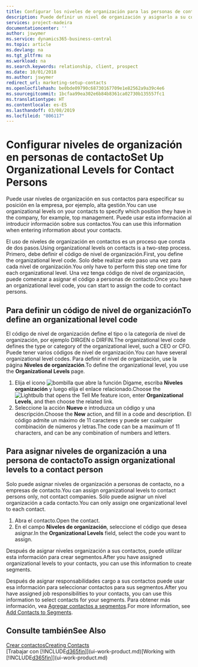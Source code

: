 ```yaml
---
title: Configurar los niveles de organización para las personas de contacto | Documentos de Microsoft
description: Puede definir un nivel de organización y asignarlo a su contacto para indicar la posición que tiene en su empresa, por ejemplo alta gestión.
services: project-madeira
documentationcenter: ''
author: jswymer
ms.service: dynamics365-business-central
ms.topic: article
ms.devlang: na
ms.tgt_pltfrm: na
ms.workload: na
ms.search.keywords: relationship, client, prospect
ms.date: 10/01/2018
ms.author: jswymer
redirect_url: marketing-setup-contacts
ms.openlocfilehash: be0bde09790c68730167709e1e82562a9a39c4e6
ms.sourcegitcommit: 1bcfaa99ea302e6b84b8361ca02730b135557fc1
ms.translationtype: HT
ms.contentlocale: es-ES
ms.lasthandoff: 03/08/2019
ms.locfileid: "806117"
---
```

# <a name="set-up-organizational-levels-for-contact-persons"></a><span data-ttu-id="59ef4-103">Configurar niveles de organización en personas de contacto</span><span class="sxs-lookup"><span data-stu-id="59ef4-103">Set Up Organizational Levels for Contact Persons</span></span>
<span data-ttu-id="59ef4-104">Puede usar niveles de organización en sus contactos para especificar su posición en la empresa, por ejemplo, alta gestión.</span><span class="sxs-lookup"><span data-stu-id="59ef4-104">You can use organizational levels on your contacts to specify which position they have in the company, for example, top management.</span></span> <span data-ttu-id="59ef4-105">Puede usar esta información al introducir información sobre sus contactos.</span><span class="sxs-lookup"><span data-stu-id="59ef4-105">You can use this information when entering information about your contacts.</span></span>

<span data-ttu-id="59ef4-106">El uso de niveles de organización en contactos es un proceso que consta de dos pasos.</span><span class="sxs-lookup"><span data-stu-id="59ef4-106">Using organizational levels on contacts is a two-step process.</span></span> <span data-ttu-id="59ef4-107">Primero, debe definir el código de nivel de organización.</span><span class="sxs-lookup"><span data-stu-id="59ef4-107">First, you define the organizational level code.</span></span> <span data-ttu-id="59ef4-108">Solo debe realizar este paso una vez para cada nivel de organización.</span><span class="sxs-lookup"><span data-stu-id="59ef4-108">You only have to perform this step one time for each organizational level.</span></span> <span data-ttu-id="59ef4-109">Una vez tenga código de nivel de organización, puede comenzar a asignar el código a personas de contacto.</span><span class="sxs-lookup"><span data-stu-id="59ef4-109">Once you have an organizational level code, you can start to assign the code to contact persons.</span></span>

## <a name="to-define-an-organizational-level-code"></a><span data-ttu-id="59ef4-110">Para definir un código de nivel de organización</span><span class="sxs-lookup"><span data-stu-id="59ef4-110">To define an organizational level code</span></span>
<span data-ttu-id="59ef4-111">El código de nivel de organización define el tipo o la categoría de nivel de organización, por ejemplo DIRGEN o DIRFIN.</span><span class="sxs-lookup"><span data-stu-id="59ef4-111">The organizational level code defines the type or category of the organizational level, such a CEO  or CFO.</span></span> <span data-ttu-id="59ef4-112">Puede tener varios códigos de nivel de organización.</span><span class="sxs-lookup"><span data-stu-id="59ef4-112">You can have several organizational level codes.</span></span> <span data-ttu-id="59ef4-113">Para definir el nivel de organización, use la página **Niveles de organización**.</span><span class="sxs-lookup"><span data-stu-id="59ef4-113">To define the organizational level, you use the **Organizational Levels** page.</span></span>

1. <span data-ttu-id="59ef4-114">Elija el icono ![bombilla que abre la función Dígame](media/ui-search/search_small.png "Dígame que desea hacer"), escriba **Niveles organización** y luego elija el enlace relacionado.</span><span class="sxs-lookup"><span data-stu-id="59ef4-114">Choose the ![Lightbulb that opens the Tell Me feature](media/ui-search/search_small.png "Tell me what you want to do") icon, enter **Organizational Levels**, and then choose the related link.</span></span>
2. <span data-ttu-id="59ef4-115">Seleccione la acción **Nuevo** e introduzca un código y una descripción.</span><span class="sxs-lookup"><span data-stu-id="59ef4-115">Choose the **New** action, and fill in a code and description.</span></span> <span data-ttu-id="59ef4-116">El código admite un máximo de 11 caracteres y puede ser cualquier combinación de números y letras.</span><span class="sxs-lookup"><span data-stu-id="59ef4-116">The code can be a maximum of 11 characters, and can be any combination of numbers and letters.</span></span>

## <a name="to-assign-organizational-levels-to-a-contact-person"></a><span data-ttu-id="59ef4-117">Para asignar niveles de organización a una persona de contacto</span><span class="sxs-lookup"><span data-stu-id="59ef4-117">To assign organizational levels to a contact person</span></span>
<span data-ttu-id="59ef4-118">Solo puede asignar niveles de organización a personas de contacto, no a empresas de contacto.</span><span class="sxs-lookup"><span data-stu-id="59ef4-118">You can assign organizational levels to contact persons only, not contact companies.</span></span> <span data-ttu-id="59ef4-119">Sólo puede asignar un nivel organización a cada contacto.</span><span class="sxs-lookup"><span data-stu-id="59ef4-119">You can only assign one organizational level to each contact.</span></span>

1. <span data-ttu-id="59ef4-120">Abra el contacto.</span><span class="sxs-lookup"><span data-stu-id="59ef4-120">Open the contact.</span></span>
2. <span data-ttu-id="59ef4-121">En el campo **Niveles de organización**, seleccione el código que desea asignar.</span><span class="sxs-lookup"><span data-stu-id="59ef4-121">In the **Organizational Levels** field, select the code you want to assign.</span></span>

<span data-ttu-id="59ef4-122">Después de asignar niveles organización a sus contactos, puede utilizar esta información para crear segmentos.</span><span class="sxs-lookup"><span data-stu-id="59ef4-122">After you have assigned organizational levels to your contacts, you can use this information to create segments.</span></span>

<span data-ttu-id="59ef4-123">Después de asignar responsabilidades cargo a sus contactos puede usar esa información para seleccionar contactos para sus segmentos.</span><span class="sxs-lookup"><span data-stu-id="59ef4-123">After you have assigned job responsibilities to your contacts, you can use this information to select contacts for your segments.</span></span> <span data-ttu-id="59ef4-124">Para obtener más información, vea [Agregar contactos a segmentos](marketing-add-contact-segment.md).</span><span class="sxs-lookup"><span data-stu-id="59ef4-124">For more information, see [Add Contacts to Segments](marketing-add-contact-segment.md).</span></span>

## <a name="see-also"></a><span data-ttu-id="59ef4-125">Consulte también</span><span class="sxs-lookup"><span data-stu-id="59ef4-125">See Also</span></span>
[<span data-ttu-id="59ef4-126">Crear contactos</span><span class="sxs-lookup"><span data-stu-id="59ef4-126">Creating Contacts</span></span>](marketing-create-contact-companies.md)  
<span data-ttu-id="59ef4-127">[Trabajar con [!INCLUDE[d365fin](includes/d365fin_md.md)]](ui-work-product.md)</span><span class="sxs-lookup"><span data-stu-id="59ef4-127">[Working with [!INCLUDE[d365fin](includes/d365fin_md.md)]](ui-work-product.md)</span></span>  
